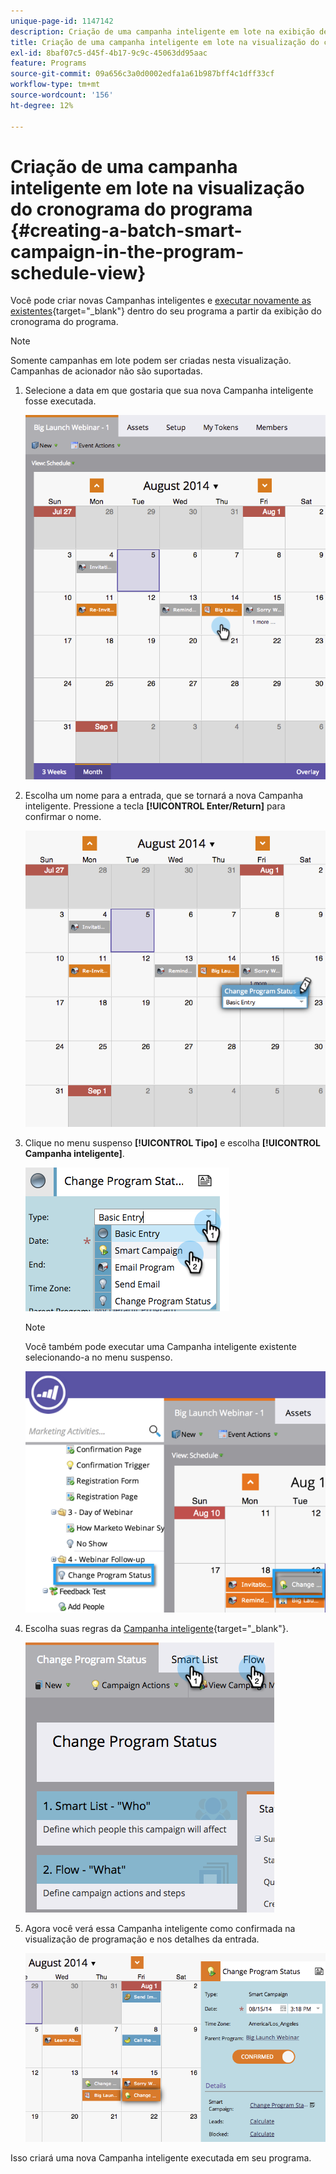 ```yaml
---
unique-page-id: 1147142
description: Criação de uma campanha inteligente em lote na exibição de programação do programa - Documentação do Marketo - Documentação do produto
title: Criação de uma campanha inteligente em lote na visualização do cronograma do programa
exl-id: 8baf07c5-d45f-4b17-9c9c-45063dd95aac
feature: Programs
source-git-commit: 09a656c3a0d0002edfa1a61b987bff4c1dff33cf
workflow-type: tm+mt
source-wordcount: '156'
ht-degree: 12%

---
```


# Criação de uma campanha inteligente em lote na visualização do cronograma do programa {#creating-a-batch-smart-campaign-in-the-program-schedule-view}

Você pode criar novas Campanhas inteligentes e [executar novamente as existentes](/help/marketo/product-docs/core-marketo-concepts/programs/program-schedule-view/rerun-a-smart-campaign-in-the-program-schedule-view.md){target="_blank"} dentro do seu programa a partir da exibição do cronograma do programa.

>[!NOTE]
>
>Somente campanhas em lote podem ser criadas nesta visualização. Campanhas de acionador não são suportadas.

1. Selecione a data em que gostaria que sua nova Campanha inteligente fosse executada.

   ![](assets/image2014-9-23-15-3a28-3a20.png)

1. Escolha um nome para a entrada, que se tornará a nova Campanha inteligente. Pressione a tecla **[!UICONTROL Enter/Return]** para confirmar o nome.

   ![](assets/image2014-9-23-15-3a28-3a28.png)

1. Clique no menu suspenso **[!UICONTROL Tipo]** e escolha **[!UICONTROL Campanha inteligente]**.

   ![](assets/typechoose.png)

   >[!NOTE]
   >
   >Você também pode executar uma Campanha inteligente existente selecionando-a no menu suspenso.

   ![](assets/four.png)

1. Escolha suas regras da [Campanha inteligente](/help/marketo/product-docs/core-marketo-concepts/smart-campaigns/creating-a-smart-campaign/create-a-new-smart-campaign.md){target="_blank"}.

   ![](assets/changeprogramstatus-hands.png)

1. Agora você verá essa Campanha inteligente como confirmada na visualização de programação e nos detalhes da entrada.

   ![](assets/image2014-9-23-15-3a29-3a57.png)

Isso criará uma nova Campanha inteligente executada em seu programa.
